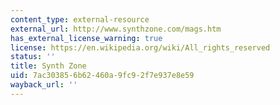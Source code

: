 ```yaml
---
content_type: external-resource
external_url: http://www.synthzone.com/mags.htm
has_external_license_warning: true
license: https://en.wikipedia.org/wiki/All_rights_reserved
status: ''
title: Synth Zone
uid: 7ac30385-6b62-460a-9fc9-2f7e937e8e59
wayback_url: ''
---
```

